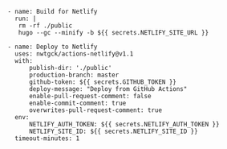     - name: Build for Netlify
      run: |
       rm -rf ./public
       hugo --gc --minify -b ${{ secrets.NETLIFY_SITE_URL }}
       
    - name: Deploy to Netlify
      uses: nwtgck/actions-netlify@v1.1
      with:
          publish-dir: './public'
          production-branch: master
          github-token: ${{ secrets.GITHUB_TOKEN }}
          deploy-message: "Deploy from GitHub Actions"
          enable-pull-request-comment: false
          enable-commit-comment: true
          overwrites-pull-request-comment: true
      env:
          NETLIFY_AUTH_TOKEN: ${{ secrets.NETLIFY_AUTH_TOKEN }}
          NETLIFY_SITE_ID: ${{ secrets.NETLIFY_SITE_ID }}
      timeout-minutes: 1
